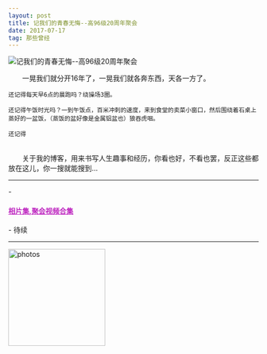 ```yaml
---
layout: post
title: 记我们的青春无悔--高96级20周年聚会
date: 2017-07-17 
tag: 那些曾经
---
```



 ![记我们的青春无悔--高96级20周年聚会](http://osg1u3s09.bkt.clouddn.com/image/jpg/material/DSC_Tianjin%20%28small%29.jpg)

　　一晃我们就分开16年了，一晃我们就各奔东西，天各一方了。
  
    还记得每天早6点的晨跑吗？绕操场3圈。
    
    还记得午饭时光吗？一到午饭点，百米冲刺的速度，来到食堂的卖菜小窗口，然后围绕着石桌上蒸好的一盆饭，（蒸饭的盆好像是金属铝盆也）狼吞虎咽。
    
    还记得
    　
<p></p>

　　关于我的博客，用来书写人生趣事和经历，你看也好，不看也罢，反正这些都放在这儿，你一搜就能搜到... 
   
-----------------
<p>
- <a href="/video/" style="color:#bd24bf"  target="_blank"> <h4>相片集,聚会视频合集</h4> </a>
</p>
- 待续

-----------------

<a href="/photos/" target="_blank"><img src="http://omjh2j5h3.bkt.clouddn.com/%E5%A4%A9%E7%AD%96.jpg" width="195" height="195" alt="photos"/></a>
